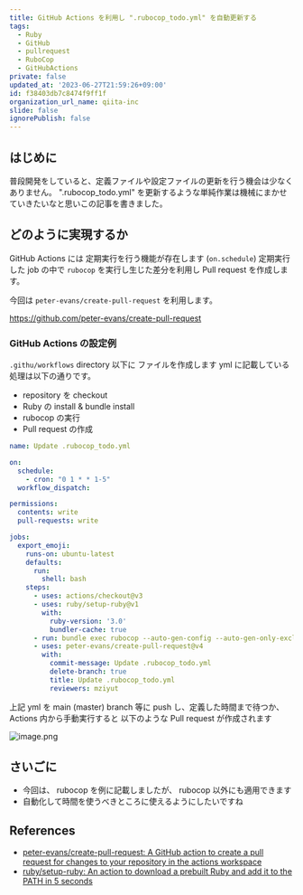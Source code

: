 ```yaml
---
title: GitHub Actions を利用し ".rubocop_todo.yml" を自動更新する
tags:
  - Ruby
  - GitHub
  - pullrequest
  - RuboCop
  - GitHubActions
private: false
updated_at: '2023-06-27T21:59:26+09:00'
id: f38403db7c8474f9ff1f
organization_url_name: qiita-inc
slide: false
ignorePublish: false
---
```


## はじめに

普段開発をしていると、定義ファイルや設定ファイルの更新を行う機会は少なくありません。
".rubocop_todo.yml" を更新するような単純作業は機械にまかせていきたいなと思いこの記事を書きました。

## どのように実現するか

GitHub Actions には 定期実行を行う機能が存在します (`on.schedule`)
定期実行した job の中で `rubocop` を実行し生じた差分を利用し Pull request を作成します。

今回は `peter-evans/create-pull-request` を利用します。

https://github.com/peter-evans/create-pull-request

### GitHub Actions の設定例

`.githu/workflows` directory 以下に ファイルを作成します
yml に記載している 処理は以下の通りです。

- repository を checkout
- Ruby の install & bundle install
- rubocop の実行
- Pull request の作成

```yml:.githu/workflows/update_rubocop_todo.yml
name: Update .rubocop_todo.yml

on:
  schedule:
    - cron: "0 1 * * 1-5"
  workflow_dispatch:

permissions:
  contents: write
  pull-requests: write

jobs:
  export_emoji:
    runs-on: ubuntu-latest
    defaults:
      run:
        shell: bash
    steps:
      - uses: actions/checkout@v3
      - uses: ruby/setup-ruby@v1
        with:
          ruby-version: '3.0'
          bundler-cache: true
      - run: bundle exec rubocop --auto-gen-config --auto-gen-only-exclude --no-exclude-limit
      - uses: peter-evans/create-pull-request@v4
        with:
          commit-message: Update .rubocop_todo.yml
          delete-branch: true
          title: Update .rubocop_todo.yml
          reviewers: mziyut
```

上記 yml を main (master) branch 等に push し、定義した時間まで待つか、 Actions 内から手動実行すると
以下のような Pull request が作成されます

![image.png](https://qiita-image-store.s3.ap-northeast-1.amazonaws.com/0/55950/5500a45e-7f34-ee00-6395-faa281fa5bc8.png)

## さいごに

- 今回は、 rubocop を例に記載しましたが、 rubocop 以外にも適用できます
- 自動化して時間を使うべきところに使えるようにしたいですね

## References

- [peter-evans/create-pull-request: A GitHub action to create a pull request for changes to your repository in the actions workspace](https://github.com/peter-evans/create-pull-request)
- [ruby/setup-ruby: An action to download a prebuilt Ruby and add it to the PATH in 5 seconds](https://github.com/ruby/setup-ruby)
